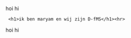 hoi
hi

<!DOCTYPE html>
<html>
<head>
 <title> </title>
</head>

  <body>

     <h1>ik ben maryam en wij zijn D-fMS</h1><hr>

hoi
hi
  </body>
  </body>
